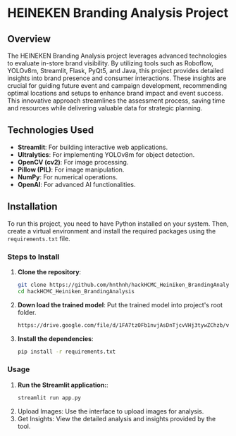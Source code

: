 # HEINEKEN Branding Analysis Project

## Overview

The HEINEKEN Branding Analysis project leverages advanced technologies to evaluate in-store brand visibility. By utilizing tools such as Roboflow, YOLOv8m, Streamlit, Flask, PyQt5, and Java, this project provides detailed insights into brand presence and consumer interactions. These insights are crucial for guiding future event and campaign development, recommending optimal locations and setups to enhance brand impact and event success. This innovative approach streamlines the assessment process, saving time and resources while delivering valuable data for strategic planning.

## Technologies Used

- **Streamlit**: For building interactive web applications.
- **Ultralytics**: For implementing YOLOv8m for object detection.
- **OpenCV (cv2)**: For image processing.
- **Pillow (PIL)**: For image manipulation.
- **NumPy**: For numerical operations.
- **OpenAI**: For advanced AI functionalities.

## Installation

To run this project, you need to have Python installed on your system. Then, create a virtual environment and install the required packages using the `requirements.txt` file.

### Steps to Install

1. **Clone the repository**:
   ```bash
   git clone https://github.com/hnthnh/hackHCMC_Heiniken_BrandingAnalysis.git
   cd hackHCMC_Heiniken_BrandingAnalysis
2. **Down load the trained model**:
   Put the trained model into project's root folder.   
   ```bash
   https://drive.google.com/file/d/1FA7tzOFb1nvjAsDnTjcvVHj3tywZChzb/view?usp=drive_link
   ```

4. **Install the dependencies**:
   ```bash
   pip install -r requirements.txt
   ```
### Usage
1. **Run the Streamlit application:**:
   ```bash
   streamlit run app.py
   ```
2. Upload Images: Use the interface to upload images for analysis.
3. Get Insights: View the detailed analysis and insights provided by the tool.


